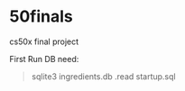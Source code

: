 # 50finals
cs50x final project

First Run DB need:
  >  sqlite3 ingredients.db
  >  .read startup.sql